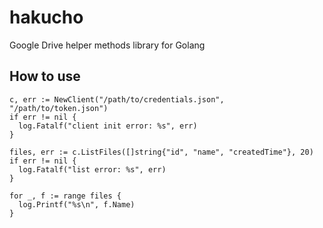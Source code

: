 # hakucho
Google Drive helper methods library for Golang

## How to use

```
c, err := NewClient("/path/to/credentials.json", "/path/to/token.json")
if err != nil {
  log.Fatalf("client init error: %s", err)
}

files, err := c.ListFiles([]string{"id", "name", "createdTime"}, 20)
if err != nil {
  log.Fatalf("list error: %s", err)
}

for _, f := range files {
  log.Printf("%s\n", f.Name)
}

```